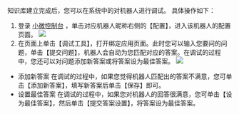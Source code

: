 知识库建立完成后，您可以在系统中的对机器人进行调试。
具体操作如下：
1. 登录 [小微控制台](https://console.cloud.tencent.com/prophet) ，单击对应机器人昵称右侧的【配置】，进入该机器人的配置页面。
![](//mc.qcloudimg.com/static/img/4a8ddc476b526a9aab9efaf12c27d127/image.png)
2. 在页面上单击【调试工具】，打开绑定应用页面。此时您可以输入您要问的问题，单击【提交问题】，机器人会自动为您匹配对应的答案。在调试的过程中，您还可以对问题添加新答案或将答案设为最佳答案。
![](//mc.qcloudimg.com/static/img/49c89c815f35cf815b43e1ae50550578/image.png)

- 添加新答案
在调试的过程中，如果您觉得机器人匹配出的答案不满意，您可单击【添加新答案】，填写新答案后单击【保存】即可。
- 设置最佳答案
在调试的过程中，如果您对机器人的回答很满意，您可单击【设为最佳答案】，然后单击【提交答案设置】，将答案设为最佳答案。
